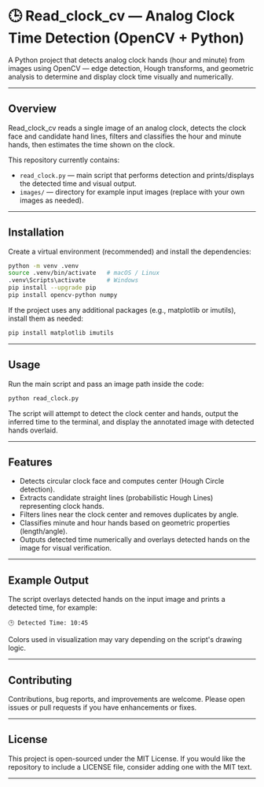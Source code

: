 # 🕒 Read_clock_cv — Analog Clock Time Detection (OpenCV + Python)

A Python project that detects analog clock hands (hour and minute) from images using OpenCV — edge detection, Hough transforms, and geometric analysis to determine and display clock time visually and numerically.

---

## Overview

Read_clock_cv reads a single image of an analog clock, detects the clock face and candidate hand lines, filters and classifies the hour and minute hands, then estimates the time shown on the clock.

This repository currently contains:
- `read_clock.py` — main script that performs detection and prints/displays the detected time and visual output.
- `images/` — directory for example input images (replace with your own images as needed).

---

## Installation

Create a virtual environment (recommended) and install the dependencies:

```bash
python -m venv .venv
source .venv/bin/activate   # macOS / Linux
.venv\Scripts\activate      # Windows
pip install --upgrade pip
pip install opencv-python numpy
```

If the project uses any additional packages (e.g., matplotlib or imutils), install them as needed:
```bash
pip install matplotlib imutils
```

---

## Usage

Run the main script and pass an image path inside the code:

```bash
python read_clock.py 
```

The script will attempt to detect the clock center and hands, output the inferred time to the terminal, and display the annotated image with detected hands overlaid.

---

## Features

- Detects circular clock face and computes center (Hough Circle detection).
- Extracts candidate straight lines (probabilistic Hough Lines) representing clock hands.
- Filters lines near the clock center and removes duplicates by angle.
- Classifies minute and hour hands based on geometric properties (length/angle).
- Outputs detected time numerically and overlays detected hands on the image for visual verification.

---

## Example Output

The script overlays detected hands on the input image and prints a detected time, for example:

```
🕒 Detected Time: 10:45
```

Colors used in visualization may vary depending on the script's drawing logic.

---

## Contributing

Contributions, bug reports, and improvements are welcome. Please open issues or pull requests if you have enhancements or fixes.

---

## License

This project is open-sourced under the MIT License. If you would like the repository to include a LICENSE file, consider adding one with the MIT text.

---
